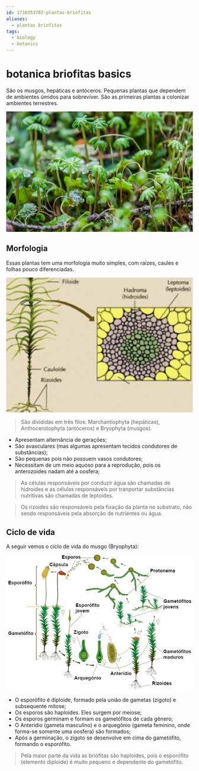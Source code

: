 ```yaml
---
id: 1710353702-plantas-briofitas
aliases:
  - plantas briofitas
tags:
  - biology
  - botanics
---
```


# botanica briofitas basics

São os musgos, hepáticas e antóceros. Pequenas plantas que dependem de ambientes úmidos para sobreviver. São as primeiras plantas a colonizar ambientes terrestres.

![botanica-briofitas-basics-2.png](../data/notes/botanica-briofitas-basics-2.png)

## Morfologia

Essas plantas tem uma morfologia muito simples, com raízes, caules e folhas pouco diferenciadas.

![botanica-briofitas-basics-3.png](../data/notes/botanica-briofitas-basics-3.png)

> São divididas em três filos: Marchantiophyta (hepáticas), Anthocerotophyta (antóceros) e Bryophyta (musgos).

- Apresentam alternância de gerações;
- São avasculares (mas algumas apresentam tecidos condutores de substâncias);
- São pequenas pois não possuem vasos condutores;
- Necessitam de um meio aquoso para a reprodução, pois os anterozoides nadam até a oosfera;

> As células responsáveis por conduzir água são chamadas de hidroides e as células responsáveis por tranportar substâncias nutritivas são chamadas de leptoides.

> Os rizoides são responsáveis pela fixação da planta no substrato, não sendo responsáveis pela absorção de nutrientes ou água.

## Ciclo de vida

A seguir vemos o ciclo de vida do musgo (Bryophyta):

![botanica briofitas basics 1.png](../data/notes/botanica_briofitas_basics_1.png)

- O esporófito é diploide, formado pela união de gametas (zigoto) e subsequente mitose;
- Os esporos são haploides. Eles surgem por meiose;
- Os esporos germinam e formam os gametófitos de cada gênero;
- O Anterídio (gameta masculino) e o arquegônio (gameta feminino, onde forma-se somente uma oosfera) são formados;
- Após a germinação, o zigoto se desenvolve em cima do gametófito, formando o esporófito.

> Pela maior parte da vida as briófitas são haploides, pois o esporófito (elemento diploide) é muito pequeno e dependente do gametófito.
